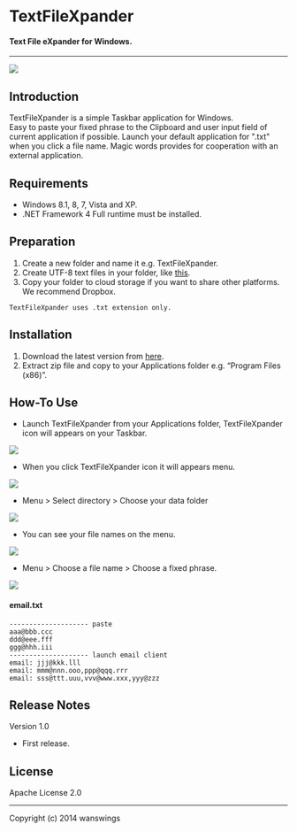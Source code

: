 TextFileXpander
====================
#### Text File eXpander for Windows.
*****
![](https://raw.github.com/wanswings/TextFileXpanderWin/master/screenshots/icon64x64.png)

Introduction
--------------------
TextFileXpander is a simple Taskbar application for Windows.  
Easy to paste your fixed phrase to the Clipboard and user input field of current application if possible.
Launch your default application for ".txt" when you click a file name.
Magic words provides for cooperation with an external application.

Requirements
--------------------
* Windows 8.1, 8, 7, Vista and XP.
* .NET Framework 4 Full runtime must be installed.

Preparation
--------------------
1. Create a new folder and name it e.g. TextFileXpander.
2. Create UTF-8 text files in your folder, like [this](https://github.com/wanswings/TextFileXpanderData/).
3. Copy your folder to cloud storage if you want to share other platforms. We recommend Dropbox.

`TextFileXpander uses .txt extension only.`

Installation
--------------------
1. Download the latest version from [here](https://github.com/wanswings/TextFileXpanderWin/releases).
2. Extract zip file and copy to your Applications folder e.g. “Program Files (x86)”.

How-To Use
--------------------
* Launch TextFileXpander from your Applications folder, TextFileXpander icon will appears on your Taskbar.

![](https://raw.github.com/wanswings/TextFileXpanderWin/master/screenshots/screenshot1.png)

* When you click TextFileXpander icon it will appears menu.

![](https://raw.github.com/wanswings/TextFileXpanderWin/master/screenshots/screenshot2.png)

* Menu > Select directory > Choose your data folder

![](https://raw.github.com/wanswings/TextFileXpanderWin/master/screenshots/screenshot3.png)

* You can see your file names on the menu.

![](https://raw.github.com/wanswings/TextFileXpanderWin/master/screenshots/screenshot4.png)

* Menu > Choose a file name > Choose a fixed phrase.

![](https://raw.github.com/wanswings/TextFileXpanderWin/master/screenshots/screenshot5.png)

#### email.txt

    -------------------- paste
    aaa@bbb.ccc
    ddd@eee.fff
    ggg@hhh.iii
    -------------------- launch email client
    email: jjj@kkk.lll
    email: mmm@nnn.ooo,ppp@qqq.rrr
    email: sss@ttt.uuu,vvv@www.xxx,yyy@zzz

Release Notes 
--------------------
Version 1.0

- First release.

License
--------------------
Apache License 2.0
*****
Copyright (c) 2014 wanswings
